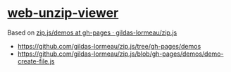 [web-unzip-viewer](https://dirkarnez.github.io/web-unzip-viewer)
================================================================
Based on [zip.js/demos at gh-pages · gildas-lormeau/zip.js](https://github.com/gildas-lormeau/zip.js/tree/gh-pages/demos)

- https://github.com/gildas-lormeau/zip.js/tree/gh-pages/demos
- https://github.com/gildas-lormeau/zip.js/blob/gh-pages/demos/demo-create-file.js